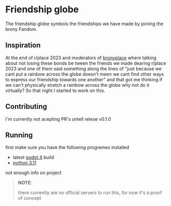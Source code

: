 # Friendship globe

The friendship globe symbols the friendships we have made by joining the brony Fandom.

## Inspiration

At the end of r/place 2023 and moderators of [bronyplace](https://discord.gg/bronyplace) where talking about not losing these bonds be tween the friends we made dearing r/place 2023 and one of them said something along the lines of  "just because we cant put a rainbow across the globe doesn't meen we cant find other ways to express our friendship towards one another" and that got me thinking if we can't physically stretch a rainbow across the globe why not do it virtually? So that night I started to work on this.

## Contributing

I'm currently not acepting PR's untell relese v0.1.0

## Running

first make sure you have the following progremes installed

* latest [godot 4](https://godotengine.org/download) build
* [python 3.11](https://www.python.org/downloads/)

not enough info on project

>  **NOTE**:
>
> there currently are no official servers to run this, for now it's a proof of concept
